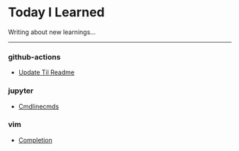 # Today I Learned

Writing about new learnings...

---
### github-actions

- [Update Til Readme](github-actions/update-til-readme.md)

### jupyter

- [Cmdlinecmds](jupyter/cmdlinecmds.md)

### vim

- [Completion](vim/completion.md)

